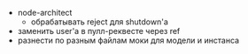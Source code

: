 * node-architect
  * обрабатывать reject для shutdown'a
* заменить user'a в пулл-реквесте через ref
* разнести по разным файлам моки для модели и инстанса
